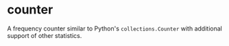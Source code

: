 # counter
A frequency counter similar to Python's `collections.Counter` with additional support of other statistics.
